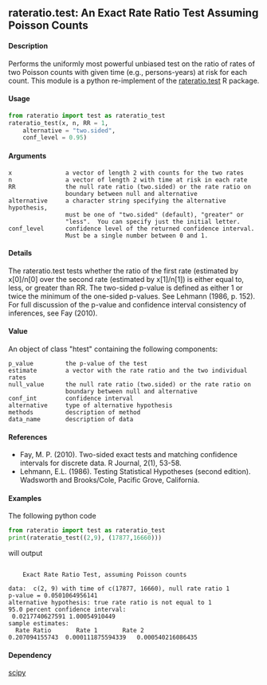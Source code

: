 ## rateratio.test: An Exact Rate Ratio Test Assuming Poisson Counts ##

#### Description ####
Performs the uniformly most powerful unbiased test on the ratio of rates
of two Poisson counts with given time (e.g., persons-years) at risk for
each count. This module is a python re-implement of the 
[rateratio.test](https://cran.r-project.org/package=rateratio.test)
R package.

#### Usage ####
```python
from rateratio import test as rateratio_test
rateratio_test(x, n, RR = 1, 
    alternative = "two.sided",
    conf_level = 0.95)
```

#### Arguments ####
```
x               a vector of length 2 with counts for the two rates
n               a vector of length 2 with time at risk in each rate
RR              the null rate ratio (two.sided) or the rate ratio on
                boundary between null and alternative
alternative     a character string specifying the alternative hypothesis,
                must be one of "two.sided" (default), "greater" or
                "less".  You can specify just the initial letter.
conf_level      confidence level of the returned confidence interval.
                Must be a single number between 0 and 1.
```

#### Details ####
The rateratio.test tests whether the ratio of the first rate (estimated
by x[0]/n[0] over the second rate (estimated by x[1]/n[1]) is either
equal to, less, or greater than RR. The two-sided p-value is defined as
either 1 or twice the minimum of the one-sided p-values.
See Lehmann (1986, p. 152). For full discussion of the p-value and
confidence interval consistency of inferences, see Fay (2010).

#### Value ####
An object of class "htest" containing the following components:
```
p_value         the p-value of the test
estimate        a vector with the rate ratio and the two individual rates
null_value      the null rate ratio (two.sided) or the rate ratio on
                boundary between null and alternative
conf_int        confidence interval
alternative     type of alternative hypothesis
methods         description of method
data_name       description of data
```

#### References ####
* Fay, M. P. (2010). Two-sided exact tests and matching confidence
  intervals for discrete data. R Journal, 2(1), 53-58.
* Lehmann, E.L. (1986). Testing Statistical Hypotheses (second edition).
  Wadsworth and Brooks/Cole, Pacific Grove, California.

#### Examples ####
The following python code
```python
from rateratio import test as rateratio_test
print(rateratio_test((2,9), (17877,16660)))
```
will output
```

	Exact Rate Ratio Test, assuming Poisson counts

data:  c(2, 9) with time of c(17877, 16660), null rate ratio 1
p-value = 0.0501064956141
alternative hypothesis: true rate ratio is not equal to 1
95.0 percent confidence interval:
 0.0217740627591 1.00054910449
sample estimates:
  Rate Ratio       Rate 1       Rate 2
0.207094155743	0.000111875594339	0.000540216086435
```

#### Dependency ####
[scipy](https://www.scipy.org/)
